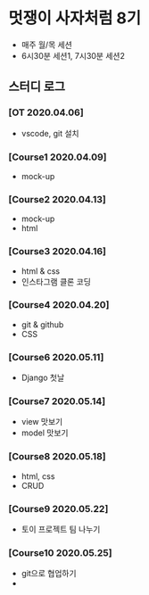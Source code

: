 # 멋쟁이 사자처럼 8기
- 매주 월/목 세션
- 6시30분 세션1, 7시30분 세션2

## 스터디 로그
### [OT 2020.04.06]
- vscode, git 설치
### [Course1 2020.04.09]
- mock-up
### [Course2 2020.04.13]
- mock-up
- html
### [Course3 2020.04.16] 
- html & css
- 인스타그램 클론 코딩
### [Course4 2020.04.20] 
- git & github
- CSS
### [Course6 2020.05.11]
- Django 첫날
### [Course7 2020.05.14]
- view 맛보기
- model 맛보기

### [Course8 2020.05.18]
- html, css
- CRUD

### [Course9 2020.05.22]
- 토이 프로젝트 팀 나누기

### [Course10 2020.05.25]
- git으로 협업하기
- 